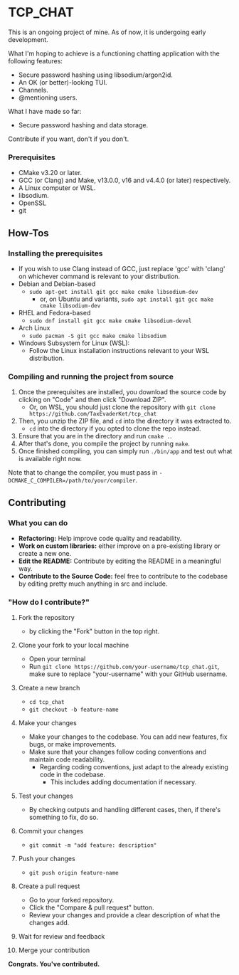 # TCP_CHAT
<p>This is an ongoing project of mine. As of now, it is undergoing early development.</p>
<p>What I'm hoping to achieve is a functioning chatting application with the following features:</p>

- Secure password hashing using libsodium/argon2id.
- An OK (or better)-looking TUI.
- Channels.
- @mentioning users.

<p>What I have made so far:</p>

- Secure password hashing and data storage.

Contribute if you want, don't if you don't.


### Prerequisites
- CMake v3.20 or later.
- GCC (or Clang) and Make, v13.0.0, v16 and v4.4.0 (or later) respectively.
- A Linux computer or WSL.
- libsodium.
- OpenSSL
- git

## How-Tos

### Installing the prerequisites
- If you wish to use Clang instead of GCC, just replace 'gcc' with 'clang' on whichever command is relevant to your distribution.
- Debian and Debian-based 
    - `sudo apt-get install git gcc make cmake libsodium-dev`
        - or, on Ubuntu and variants, `sudo apt install git gcc make cmake libsodium-dev`
- RHEL and Fedora-based
    - `sudo dnf install git gcc make cmake libsodium-devel`
- Arch Linux
    - `sudo pacman -S git gcc make cmake libsodium`
- Windows Subsystem for Linux (WSL):
    - Follow the Linux installation instructions relevant to your WSL distribution.

### Compiling and running the project from source
1. Once the prerequisites are installed, you download the source code by clicking on "Code" and then click "Download ZIP".
    - Or, on WSL, you should just clone the repository with `git clone https://github.com/TaxEvaderKet/tcp_chat`
3. Then, you unzip the ZIP file, and `cd` into the directory it was extracted to.
    - `cd` into the directory if you opted to clone the repo instead.
5. Ensure that you are in the directory and run `cmake .`.
6. After that's done, you compile the project by running `make`.
7. Once finished compiling, you can simply run `./bin/app` and test out what is available right now.

Note that to change the compiler, you must pass in `-DCMAKE_C_COMPILER=/path/to/your/compiler`. 

## Contributing

### What you can do

- **Refactoring:** Help improve code quality and readability.
- **Work on custom libraries:** either improve on a pre-existing library or create a new one.
- **Edit the README:** Contribute by editing the README in a meaningful way.
- **Contribute to the Source Code:** feel free to contribute to the codebase by editing pretty much anything in src and include.

### "How do I contribute?"
1. Fork the repository
    - by clicking the "Fork" button in the top right.

2. Clone your fork to your local machine
    - Open your terminal
    - Run `git clone https://github.com/your-username/tcp_chat.git`, make sure to replace "your-username" with your GitHub username.

3. Create a new branch
    - `cd tcp_chat`
    - `git checkout -b feature-name`

4. Make your changes
    - Make your changes to the codebase. You can add new features, fix bugs, or make improvements.
    - Make sure that your changes follow coding conventions and maintain code readability.
        - Regarding coding conventions, just adapt to the already existing code in the codebase.
            - This includes adding documentation if necessary.

5. Test your changes
    - By checking outputs and handling different cases, then, if there's something to fix, do so.

6. Commit your changes
    - `git commit -m "add feature: description"`

7. Push your changes
    - `git push origin feature-name`

8. Create a pull request
    - Go to your forked repository.
    - Click the "Compare & pull request" button.
    - Review your changes and provide a clear description of what the changes add.

9. Wait for review and feedback

10. Merge your contribution

**Congrats. You've contributed.**
